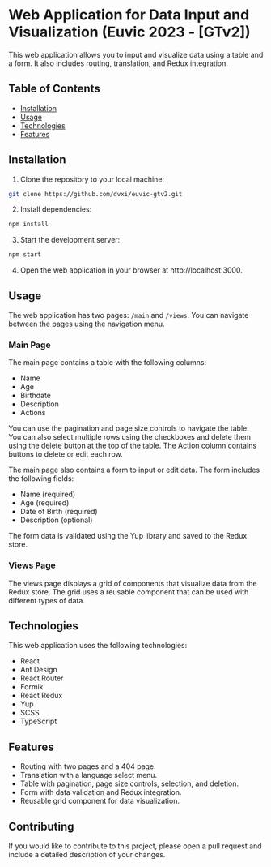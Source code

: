 # Web Application for Data Input and Visualization (Euvic 2023 - [GTv2])

This web application allows you to input and visualize data using a table and a form. It also includes routing, translation, and Redux integration.

## Table of Contents

- [Installation](#installation)
- [Usage](#usage)
- [Technologies](#technologies)
- [Features](#features)

## Installation

1. Clone the repository to your local machine:

```bash
git clone https://github.com/dvxi/euvic-gtv2.git
```

2. Install dependencies:

```bash
npm install
```

3. Start the development server:

```bash
npm start
```

4. Open the web application in your browser at http://localhost:3000.

## Usage

The web application has two pages: `/main` and `/views`. You can navigate between the pages using the navigation menu.

### Main Page

The main page contains a table with the following columns:

- Name
- Age
- Birthdate
- Description
- Actions

You can use the pagination and page size controls to navigate the table. You can also select multiple rows using the checkboxes and delete them using the delete button at the top of the table. The Action column contains buttons to delete or edit each row.

The main page also contains a form to input or edit data. The form includes the following fields:

- Name (required)
- Age (required)
- Date of Birth (required)
- Description (optional)

The form data is validated using the Yup library and saved to the Redux store.

### Views Page

The views page displays a grid of components that visualize data from the Redux store. The grid uses a reusable component that can be used with different types of data.

## Technologies

This web application uses the following technologies:

- React
- Ant Design
- React Router
- Formik
- React Redux
- Yup
- SCSS
- TypeScript

## Features

- Routing with two pages and a 404 page.
- Translation with a language select menu.
- Table with pagination, page size controls, selection, and deletion.
- Form with data validation and Redux integration.
- Reusable grid component for data visualization.

## Contributing

If you would like to contribute to this project, please open a pull request and include a detailed description of your changes.

